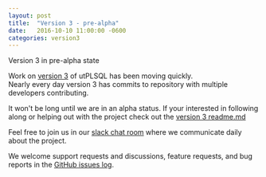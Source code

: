 ```yaml
---
layout: post
title:  "Version 3 - pre-alpha"
date:   2016-10-10 11:00:00 -0600
categories: version3
---
```


Version 3 in pre-alpha state

Work on [version 3](https://github.com/utPLSQL/utPLSQL/tree/version3) of utPLSQL has been moving quickly.  
Nearly every day version 3 has commits to repository with multiple developers contributing.  

It won't be long until we are in an alpha status.   If your interested in following along or helping out with the project check out the [version 3 readme.md](https://github.com/utPLSQL/utPLSQL/blob/version3/readme.md)

Feel free to join us in our [slack chat room](http://utplsql-slack-invite.herokuapp.com/) where we communicate daily about the project.

We welcome support requests and discussions, feature requests, and bug reports in the [GitHub issues log](https://github.com/utPLSQL/utPLSQL/issues).
 
